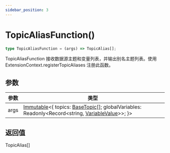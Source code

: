 ```yaml
---
sidebar_position: 3
---
```


# TopicAliasFunction()

```typescript
type TopicAliasFunction = (args) => TopicAlias[];
```

TopicAliasFunction 接收数据源主题和变量列表，并输出别名主题列表。使用 ExtensionContext.registerTopicAliases 注册此函数。

## 参数

| 参数 | 类型 |
| --- | --- |
| args | [Immutable](../6-other/2-immutable.md)\<\{ topics: [BaseTopic](./1-base-topic.md)[]; globalVariables: Readonly\<Record\<string, [VariableValue](../6-other/8-variable-value.md)\>\>; \}\> |

## 返回值

TopicAlias[] 